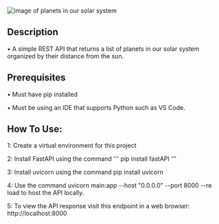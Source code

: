 ![image of planets in our solar system](https://starwalk.space/gallery/images/june-2020-planet-parade-what-is-it-and-how-can-you-see-it/1920x1080.jpg)

## Description
• A simple REST API that returns a list of planets in our solar system organized by their distance from the sun. 

## Prerequisites
• Must have pip installed

• Must be using an IDE that supports Python such as VS Code. 

## How To Use:

1: Create a virtual environment for this project

2: Install FastAPI using the command '''
pip install fastAPI
'''

3: Install uvicorn using the command pip install uvicorn

4: Use the command uvicorn main:app --host "0.0.0.0" --port 8000 --re
load to host the API locally. 

5: To view the API response visit this endpoint in a web browser: http://localhost:8000

